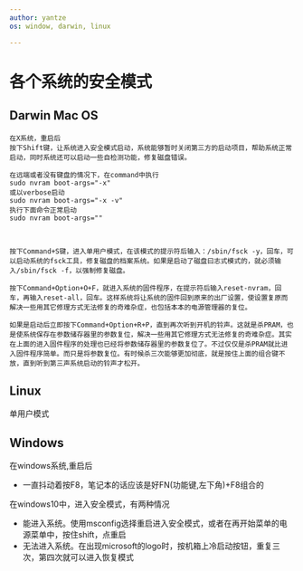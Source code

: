 ```yaml
---
author: yantze
os: window, darwin, linux

---
```


# 各个系统的安全模式

## Darwin Mac OS
```
在X系统，重启后
按下Shift键，让系统进入安全模式启动，系统能够暂时关闭第三方的启动项目，帮助系统正常启动，同时系统还可以启动一些自检测功能，修复磁盘错误。

在远端或者没有键盘的情况下，在command中执行
sudo nvram boot-args="-x"
或以verbose启动
sudo nvram boot-args="-x -v"
执行下面命令正常启动
sudo nvram boot-args=""



按下Command+S键，进入单用户模式，在该模式的提示符后输入：/sbin/fsck -y，回车，可以启动系统的fsck工具，修复磁盘的档案系统。如果是启动了磁盘曰志式模式的，就必须输入/sbin/fsck -f，以强制修复磁盘。

按下Command+Option+O+F，就进入系统的固件程序，在提示符后输入reset-nvram，回车，再输入reset-all，回车。这样系统将让系统的固件回到原来的出厂设置，使设置复原而解决一些用其它修理方式无法修复的奇难杂症，也包括本本的电源管理器的复位。

如果是启动后立即按下Command+Option+R+P，直到再次听到开机的铃声。这就是杀PRAM，也是使系统保存在参数储存器里的参数复位，解决一些用其它修理方式无法修复的奇难杂症。其实在上面的进入固件程序的处理也已经将参数储存器里的参数复位了。不过仅仅是杀PRAM就比进入固件程序简单。而只是将参数复位。有时候杀三次能够更加彻底，就是按住上面的组合键不放，直到听到第三声系统启动的铃声才松开。
```

## Linux
单用户模式

## Windows

在windows系统,重启后
- 一直抖动着按F8，笔记本的话应该是好FN(功能键,左下角)+F8组合的

在windows10中，进入安全模式，有两种情况
- 能进入系统。使用msconfig选择重启进入安全模式，或者在再开始菜单的电源菜单中，按住shift，点重启
- 无法进入系统。在出现microsoft的logo时，按机箱上冷启动按钮，重复三次，第四次就可以进入恢复模式
